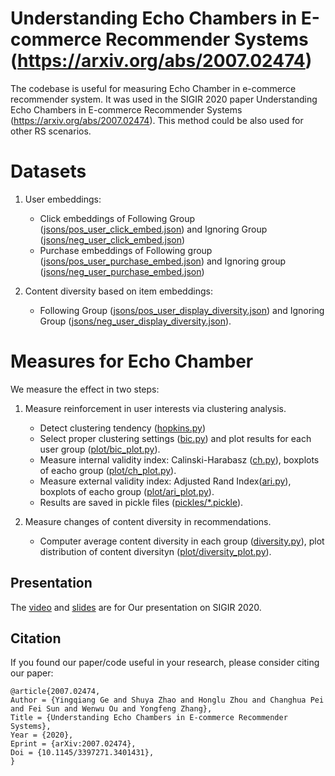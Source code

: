# Understanding Echo Chambers in E-commerce Recommender Systems (https://arxiv.org/abs/2007.02474)

The codebase is useful for measuring Echo Chamber in e-commerce recommender system. It was used in the SIGIR 2020 paper Understanding Echo Chambers in E-commerce Recommender Systems (https://arxiv.org/abs/2007.02474). This method could be also used for other RS scenarios.

# Datasets

1. User embeddings:

    * Click embeddings of Following Group ([jsons/pos_user_click_embed.json](https://github.com/szhaofelicia/EchoChamberInEcommerce/blob/master/jsons/pos_user_click_embed.json)) and Ignoring Group ([jsons/neg_user_click_embed.json](https://github.com/szhaofelicia/EchoChamberInEcommerce/blob/master/jsons/neg_user_click_embed.json))
    * Purchase embeddings of Following group ([jsons/pos_user_purchase_embed.json](https://github.com/szhaofelicia/EchoChamberInEcommerce/blob/master/jsons/pos_user_purchase_embed.json)) and Ignoring group ([jsons/neg_user_purchase_embed.json](https://github.com/szhaofelicia/EchoChamberInEcommerce/blob/master/jsons/neg_user_purchase_embed.json))

2. Content diversity based on item embeddings:
    * Following Group ([jsons/pos_user_display_diversity.json](https://github.com/szhaofelicia/EchoChamberInEcommerce/blob/master/jsons/pos_user_display_diversity.json)) and Ignoring Group ([jsons/neg_user_display_diversity.json](https://github.com/szhaofelicia/EchoChamberInEcommerce/blob/master/jsons/neg_user_display_diversity.json)).
# Measures for Echo Chamber
We measure the effect in two steps:

1. Measure reinforcement in user interests via clustering analysis.

    * Detect clustering tendency ([hopkins.py](https://github.com/szhaofelicia/EchoChamberInEcommerce/blob/master/hopkins.py))
    * Select proper clustering settings ([bic.py](https://github.com/szhaofelicia/EchoChamberInEcommerce/blob/master/bic.py)) and plot results for each user group ([plot/bic_plot.py](https://github.com/szhaofelicia/EchoChamberInEcommerce/blob/master/plot/bic_plot.py)).
    * Measure internal validity index: Calinski-Harabasz ([ch.py](https://github.com/szhaofelicia/EchoChamberInEcommerce/blob/master/ch.py)), boxplots of eacho group ([plot/ch_plot.py](https://github.com/szhaofelicia/EchoChamberInEcommerce/blob/master/plot/ch_plot.py)).
    * Measure external validity index: Adjusted Rand Index([ari.py](https://github.com/szhaofelicia/EchoChamberInEcommerce/blob/master/ari.py)), boxplots of eacho group ([plot/ari_plot.py](https://github.com/szhaofelicia/EchoChamberInEcommerce/blob/master/plot/ari_plot.py)).
    * Results are saved in pickle files ([pickles/*.pickle](https://github.com/szhaofelicia/EchoChamberInEcommerce/blob/master/pickles)).
2. Measure changes of content diversity in recommendations.

    * Computer average content diversity in each group ([diversity.py](https://github.com/szhaofelicia/EchoChamberInEcommerce/blob/master/diversity.py)), plot distribution of content diversityn ([plot/diversity_plot.py](https://github.com/szhaofelicia/EchoChamberInEcommerce/blob/master/plot/diversity_plot.py)).


## Presentation
The [video](https://github.com/szhaofelicia/EchoChamberInEcommerce/blob/master/ind0007.mp4) and [slides](https://github.com/szhaofelicia/EchoChamberInEcommerce/blob/master/presentation.pdf) are for Our presentation on SIGIR 2020.


## Citation

If you found our paper/code useful in your research, please consider citing
our paper:

```
@article{2007.02474,
Author = {Yingqiang Ge and Shuya Zhao and Honglu Zhou and Changhua Pei and Fei Sun and Wenwu Ou and Yongfeng Zhang},
Title = {Understanding Echo Chambers in E-commerce Recommender Systems},
Year = {2020},
Eprint = {arXiv:2007.02474},
Doi = {10.1145/3397271.3401431},
}
```
